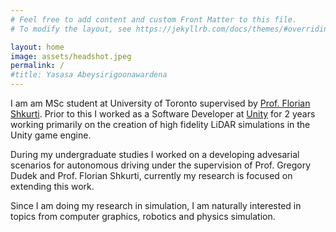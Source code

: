 ```yaml
---
# Feel free to add content and custom Front Matter to this file.
# To modify the layout, see https://jekyllrb.com/docs/themes/#overriding-theme-defaults

layout: home
image: assets/headshot.jpeg
permalink: /
#title: Yasasa Abeysirigoonawardena
---
```


I am am MSc student at University of Toronto supervised by [Prof. Florian Shkurti](http://www.cs.toronto.edu/~florian/).
Prior to this I worked as a Software Developer at [Unity](https://unity.com/) for 2 years working primarily on
the creation of high fidelity LiDAR simulations in the Unity game engine.

During my undergraduate studies I worked on
a developing advesarial scenarios for autonomous driving under the supervision of Prof. Gregory Dudek and
Prof. Florian Shkurti, currently my research is focused on extending this work.

Since I am doing my research in simulation, I am naturally interested in topics from
computer graphics, robotics and physics simulation.
